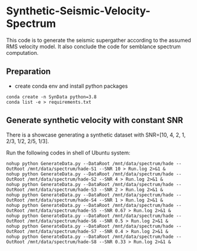 # Synthetic-Seismic-Velocity-Spectrum
This code is to generate the seismic supergather according to the assumed RMS velocity model. It also conclude the code for semblance spectrum computation.


## Preparation
- create conda env and install python packages
```shell
conda create -n SynData python=3.8
conda list -e > requirements.txt
```

## Generate synthetic velocity with constant SNR
There is a showcase generating a synthetic dataset with SNR=[10, 4, 2, 1, 2/3, 1/2, 2/5, 1/3].

Run the following codes in shell of Ubuntu system:
```shell
nohup python GenerateData.py --DataRoot /mnt/data/spectrum/hade --OutRoot /mnt/data/spectrum/hade-S1 --SNR 10 > Run.log 2>&1 &
nohup python GenerateData.py --DataRoot /mnt/data/spectrum/hade --OutRoot /mnt/data/spectrum/hade-S2 --SNR 4 > Run.log 2>&1 &
nohup python GenerateData.py --DataRoot /mnt/data/spectrum/hade --OutRoot /mnt/data/spectrum/hade-S3 --SNR 2 > Run.log 2>&1 &
nohup python GenerateData.py --DataRoot /mnt/data/spectrum/hade --OutRoot /mnt/data/spectrum/hade-S4 --SNR 1 > Run.log 2>&1 &
nohup python GenerateData.py --DataRoot /mnt/data/spectrum/hade --OutRoot /mnt/data/spectrum/hade-S5 --SNR 0.67 > Run.log 2>&1 &
nohup python GenerateData.py --DataRoot /mnt/data/spectrum/hade --OutRoot /mnt/data/spectrum/hade-S6 --SNR 0.5 > Run.log 2>&1 &
nohup python GenerateData.py --DataRoot /mnt/data/spectrum/hade --OutRoot /mnt/data/spectrum/hade-S7 --SNR 0.4 > Run.log 2>&1 &
nohup python GenerateData.py --DataRoot /mnt/data/spectrum/hade --OutRoot /mnt/data/spectrum/hade-S8 --SNR 0.33 > Run.log 2>&1 &
```

